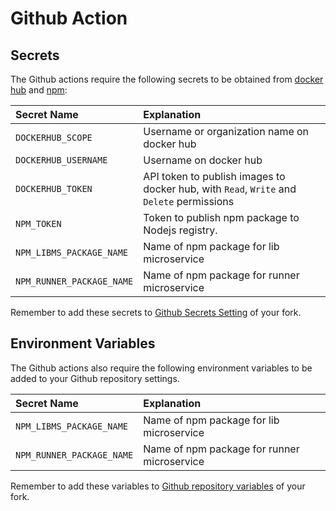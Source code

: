 # Github Action

## Secrets

The Github actions require the following secrets to be obtained
from [docker hub](hub.docker.com) and [npm](npmjs.com):

| Secret Name | Explanation |
|:---|:---|
| `DOCKERHUB_SCOPE` | Username or organization name on docker hub |
| `DOCKERHUB_USERNAME` | Username on docker hub |
| `DOCKERHUB_TOKEN` | API token to publish images to docker hub, with `Read`, `Write` and `Delete` permissions |
| `NPM_TOKEN` | Token to publish npm package to Nodejs registry. |
| `NPM_LIBMS_PACKAGE_NAME` | Name of npm package for lib microservice |
| `NPM_RUNNER_PACKAGE_NAME` | Name of npm package for runner microservice |

Remember to add these secrets to
[Github Secrets Setting](https://docs.github.com/en/actions/security-for-github-actions/security-guides/using-secrets-in-github-actions#creating-secrets-for-a-repository)
of your fork.

## Environment Variables

The Github actions also require the following environment variables to be
added to your Github repository settings.

| Secret Name | Explanation |
|:---|:---|
| `NPM_LIBMS_PACKAGE_NAME` | Name of npm package for lib microservice |
| `NPM_RUNNER_PACKAGE_NAME` | Name of npm package for runner microservice |

Remember to add these variables to
[Github repository variables](https://docs.github.com/en/actions/writing-workflows/choosing-what-your-workflow-does/store-information-in-variables#creating-configuration-variables-for-a-repository)
of your fork.

